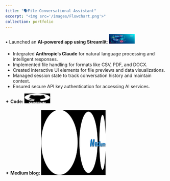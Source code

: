 ```yaml
---
title: "🗣️File Conversational Assistant"
excerpt: "<img src='/images/Flowchart.png'>"
collection: portfolio
---
```


<div class="flexcontainer">
  <div>
        <span>• Launched an <strong>AI-powered app using Streamlit</strong>:</span> <a href="https://talk-to-your-data.streamlit.app/" onclick="trackOutboundLink(this);">
      <img class="pulse" height="30px" src="/images/webapp.jpeg" width="80px">
    </a>
  </div>
</div>

* Integrated **Anthropic’s Claude** for natural language processing and intelligent responses.
* Implemented file handling for formats like CSV, PDF, and DOCX.
* Created interactive UI elements for file previews and data visualizations.
* Managed session state to track conversation history and maintain context.
* Ensured secure API key authentication for accessing AI services.

<div class="flexcontainer">
  <div>
        <span>✦ <strong>Code:</strong></span> <a href="https://github.com/SudarshanaSRao/Talk-to-your-data" onclick="trackOutboundLink(this);">
      <img class="pulse" height="30px" src="/images/github-logo-git-hub-icon-with-text-on-white-and-black-background-free-vector.jpg" width="80px">
    </a>
  </div>
</div>

<div class="flexcontainer">
  <div>
        <span>✦ <strong>Medium blog:</strong></span> <a href="https://medium.com/@sudarshanasrao/introducing-the-file-conversational-assistant-revolutionizing-document-interaction-with-ai-bf878e5c9ed5" onclick="trackOutboundLink(this);">
      <img class="pulse" height="200px" src="/images/unmanned.png" width="200px">
    </a>
  </div>
</div>
<style>
  .flexcontainer {
    display: flex;
    align-items: center;
    margin-bottom: 20px; /* Adjust the value as needed */  
  }
@keyframes pulse {
  0% {
    transform: scale(1);
  }
  50% {
    transform: scale(1.05);
  }
  100% {
    transform: scale(1);
  }
}
.pulse {
  animation: pulse 2s infinite ease-in-out;
}
</style>
